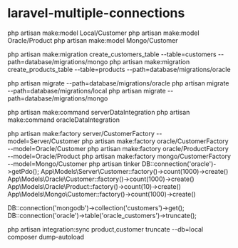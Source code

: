 # laravel-multiple-connections

php artisan make:model Local/Customer
php artisan make:model Oracle/Product
php artisan make:model Mongo/Customer

php artisan make:migration create_customers_table --table=customers  --path=database/migrations/mongo
php artisan make:migration create_products_table --table=products  --path=database/migrations/oracle

php artisan migrate  --path=database/migrations/oracle
php artisan migrate  --path=database/migrations/local
php artisan migrate  --path=database/migrations/mongo



php artisan make:command serverDataIntegration
php artisan make:command oracleDataIntegration

php artisan make:factory server/CustomerFactory --model=Server/Customer
php artisan make:factory oracle/CustomerFactory --model=Oracle/Customer
php artisan make:factory oracle/ProductFactory --model=Oracle/Product
php artisan make:factory mongo/CustomerFactory --model=Mongo/Customer
php artisan tinker
DB::connection('oracle')->getPdo();
App\Models\Server\Customer::factory()->count(1000)->create()
App\Models\Oracle\Customer::factory()->count(1000)->create()
App\Models\Oracle\Product::factory()->count(10)->create()
App\Models\Mongo\Customer::factory()->count(1000)->create()

DB::connection('mongodb')->collection('customers')->get();
DB::connection('oracle')->table('oracle_customers')->truncate();

php artisan integration:sync product,customer truncate --db=local
composer dump-autoload    

